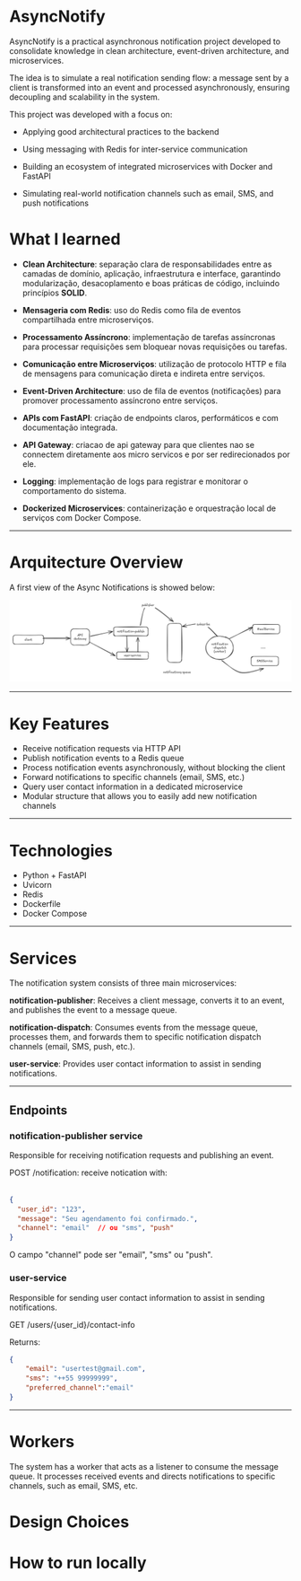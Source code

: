 # AsyncNotify
AsyncNotify is a practical asynchronous notification project developed to consolidate knowledge in clean architecture, event-driven architecture, and microservices.

The idea is to simulate a real notification sending flow: a message sent by a client is transformed into an event and processed asynchronously, ensuring decoupling and scalability in the system.

This project was developed with a focus on:

- Applying good architectural practices to the backend

- Using messaging with Redis for inter-service communication

- Building an ecosystem of integrated microservices with Docker and FastAPI

- Simulating real-world notification channels such as email, SMS, and push notifications

# What I learned

- **Clean Architecture**: separação clara de responsabilidades entre as camadas de domínio, aplicação, infraestrutura e interface, garantindo modularização, desacoplamento e boas práticas de código, incluindo princípios **SOLID**.


- **Mensageria com Redis**: uso do Redis como fila de eventos compartilhada entre microserviços.

- **Processamento Assíncrono**: implementação de tarefas assíncronas para processar requisições sem bloquear novas requisições ou tarefas.

- **Comunicação entre Microserviços**: utilização de protocolo HTTP e fila de mensagens para comunicação direta e indireta entre serviços.

- **Event-Driven Architecture**: uso de fila de eventos (notificações) para promover processamento assíncrono entre serviços.

- **APIs com FastAPI**: criação de endpoints claros, performáticos e com documentação integrada.

- **API Gateway**: criacao de api gateway para que clientes nao se connectem diretamente aos micro servicos e por ser redirecionados por ele.

- **Logging**: implementação de logs para registrar e monitorar o comportamento do sistema.

- **Dockerized Microservices**: containerização e orquestração local de serviços com Docker Compose.

--------------------------------------------------

# Arquitecture Overview

A first view of the Async Notifications is showed below:



![AsyncNotification Arquitecture](img/arch.png)




-----------------------------

# Key Features

- Receive notification requests via HTTP API
- Publish notification events to a Redis queue
- Process notification events asynchronously, without blocking the client
- Forward notifications to specific channels (email, SMS, etc.)
- Query user contact information in a dedicated microservice
- Modular structure that allows you to easily add new notification channels
---------------------------------------

# Technologies

- Python + FastAPI
- Uvicorn
- Redis
- Dockerfile
- Docker Compose

--------------------------------------------------

# Services

The notification system consists of three main microservices:

**notification-publisher**: Receives a client message, converts it to an event, and publishes the event to a message queue.

**notification-dispatch**: Consumes events from the message queue, processes them, and forwards them to specific notification dispatch channels (email, SMS, push, etc.).

**user-service**: Provides user contact information to assist in sending notifications.

----------------------------------------------------------------

## Endpoints

### notification-publisher service

Responsible for receiving notification requests and publishing an event.

POST /notification: receive notication with:

```json

{
  "user_id": "123",
  "message": "Seu agendamento foi confirmado.",
  "channel": "email"  // ou "sms", "push"
}
```
O campo "channel" pode ser "email", "sms" ou "push".
### user-service

Responsible for sending user contact information to assist in sending notifications.

GET /users/{user_id}/contact-info

Returns:

```json
{
    "email": "usertest@gmail.com",
    "sms": "++55 99999999",
    "preferred_channel":"email"
}
```
---------

# Workers

The system has a worker that acts as a listener to consume the message queue.
It processes received events and directs notifications to specific channels, such as email, SMS, etc.


# Design Choices


# How to run locally